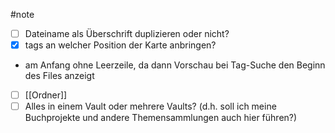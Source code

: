 #note 
- [ ] Dateiname als Überschrift duplizieren oder nicht?
- [x] tags an welcher Position der Karte anbringen?
 - am Anfang ohne Leerzeile, da dann Vorschau bei Tag-Suche den Beginn des Files anzeigt
- [ ] [[Ordner]]
- [ ] Alles in einem Vault oder mehrere Vaults? (d.h. soll ich meine Buchprojekte und andere Themensammlungen auch hier führen?)
